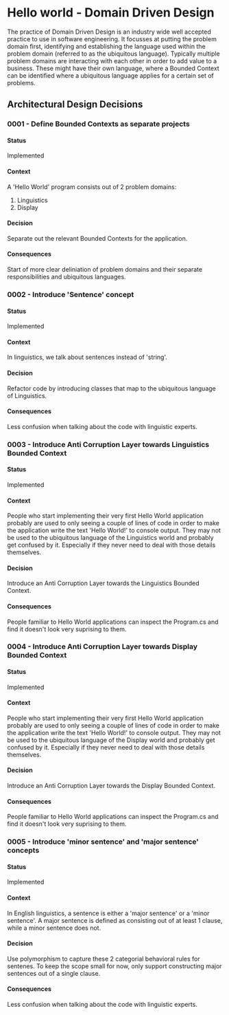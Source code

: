 # Hello world - Domain Driven Design
The practice of Domain Driven Design is an industry wide well accepted practice to use in software engineering.
It focusses at putting the problem domain first, identifying and establishing the language used within the problem domain (referred to as the ubiquitous language).
Typically multiple problem domains are interacting with each other in order to add value to a business.
These might have their own language, where a Bounded Context can be identified where a ubiquitous language applies for a certain set of problems.

## Architectural Design Decisions

### 0001 - Define Bounded Contexts as separate projects
#### Status
Implemented
#### Context
A 'Hello World' program consists out of 2 problem domains:
1. Linguistics
2. Display
#### Decision
Separate out the relevant Bounded Contexts for the application.
#### Consequences
Start of more clear deliniation of problem domains and their separate responsibilities and ubiquitous languages.

### 0002 - Introduce 'Sentence' concept
#### Status
Implemented
#### Context
In linguistics, we talk about sentences instead of 'string'.
#### Decision
Refactor code by introducing classes that map to the ubiquitous language of Linguistics.
#### Consequences
Less confusion when talking about the code with linguistic experts.

### 0003 - Introduce Anti Corruption Layer towards Linguistics Bounded Context
#### Status
Implemented
#### Context
People who start implementing their very first Hello World application probably are used to only seeing a couple of lines of code in order to make the application write the text 'Hello World!' to console output.
They may not be used to the ubiquitous language of the Linguistics world and probably get confused by it.
Especially if they never need to deal with those details themselves.
#### Decision
Introduce an Anti Corruption Layer towards the Linguistics Bounded Context.
#### Consequences
People familiar to Hello World applications can inspect the Program.cs and find it doesn't look very suprising to them.

### 0004 - Introduce Anti Corruption Layer towards Display Bounded Context
#### Status
Implemented
#### Context
People who start implementing their very first Hello World application probably are used to only seeing a couple of lines of code in order to make the application write the text 'Hello World!' to console output.
They may not be used to the ubiquitous language of the Display world and probably get confused by it.
Especially if they never need to deal with those details themselves.
#### Decision
Introduce an Anti Corruption Layer towards the Display Bounded Context.
#### Consequences
People familiar to Hello World applications can inspect the Program.cs and find it doesn't look very suprising to them.

### 0005 - Introduce 'minor sentence' and 'major sentence' concepts
#### Status
Implemented
#### Context
In English linguistics, a sentence is either a 'major sentence' or a 'minor sentence'. A major sentence is defined as consisting out of at least 1 clause, while a minor sentence does not.
#### Decision
Use polymorphism to capture these 2 categorial behavioral rules for sentenes. To keep the scope small for now, only support constructing major sentences out of a single clause.
#### Consequences
Less confusion when talking about the code with linguistic experts.